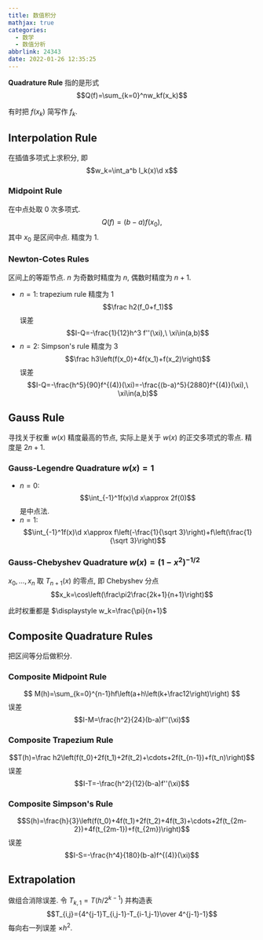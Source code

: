 ```yaml
---
title: 数值积分
mathjax: true
categories:
  - 数学
  - 数值分析
abbrlink: 24343
date: 2022-01-26 12:35:25
---
```

**Quadrature Rule** 指的是形式
$$Q(f)=\sum_{k=0}^nw_kf(x_k)$$

有时把 $f(x_k)$ 简写作 $f_k$.

<!--more-->

## Interpolation Rule
在插值多项式上求积分, 即 $$w_k=\int_a^b l_k(x)\d x$$

### Midpoint Rule
在中点处取 $0$ 次多项式.
$$Q(f)=(b-a)f(x_0),$$ 其中 $x_0$ 是区间中点. 精度为 $1$.

### Newton-Cotes Rules
区间上的等距节点. $n$ 为奇数时精度为 $n$, 偶数时精度为 $n+1$.

- $n=1$: trapezium rule 精度为 $1$ $$\frac h2(f_0+f_1)$$ 误差 $$I-Q=-\frac{1}{12}h^3 f''(\xi),\ \xi\in(a,b)$$
- $n=2$: Simpson's rule 精度为 $3$ $$\frac h3\left(f(x_0)+4f(x_1)+f(x_2)\right)$$ 误差 $$I-Q=-\frac{h^5}{90}f^{(4)}(\xi)=-\frac{(b-a)^5}{2880}f^{(4)}(\xi),\ \xi\in(a,b)$$

## Gauss Rule
寻找关于权重 $w(x)$ 精度最高的节点, 实际上是关于 $w(x)$ 的正交多项式的零点. 精度是 $2n+1$.

### Gauss-Legendre Quadrature $w(x)=1$
- $n=0$: $$\int_{-1}^1f(x)\d x\approx 2f(0)$$ 是中点法.
- $n=1$: $$\int_{-1}^1f(x)\d x\approx f\left(-\frac{1}{\sqrt 3}\right)+f\left(\frac{1}{\sqrt 3}\right)$$

### Gauss-Chebyshev Quadrature $w(x)=(1-x^2)^{-1/2}$
$x_0,\ldots,x_n$ 取 $T_{n+1}(x)$ 的零点, 即 Chebyshev 分点 $$x_k=\cos\left(\frac\pi2\frac{2k+1}{n+1}\right)$$

此时权重都是 $\displaystyle w_k=\frac{\pi}{n+1}$

## Composite Quadrature Rules
把区间等分后做积分.

### Composite Midpoint Rule
$$
M(h)=\sum_{k=0}^{n-1}hf\left(a+h\left(k+\frac12\right)\right)
$$ 误差 $$I-M=\frac{h^2}{24}(b-a)f''(\xi)$$

### Composite Trapezium Rule
$$T(h)=\frac h2\left(f(t_0)+2f(t_1)+2f(t_2)+\cdots+2f(t_{n-1})+f(t_n)\right)$$ 误差 $$I-T=-\frac{h^2}{12}(b-a)f''(\xi)$$

### Composite Simpson's Rule
$$S(h)=\frac{h}{3}\left(f(t_0)+4f(t_1)+2f(t_2)+4f(t_3)+\cdots+2f(t_{2m-2})+4f(t_{2m-1})+f(t_{2m})\right)$$ 误差 $$I-S=-\frac{h^4}{180}(b-a)f^{(4)}(\xi)$$

## Extrapolation
做组合消除误差. 令 $T_{k,1}=T(h/2^{k-1})$ 并构造表 $$T_{i,j}={4^{j-1}T_{i,j-1}-T_{i-1,j-1}\over 4^{j-1}-1}$$
每向右一列误差 $\times h^2$.